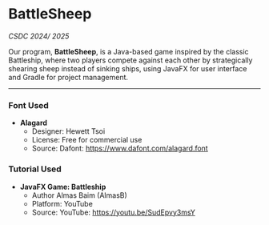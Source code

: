 # BattleSheep
_CSDC 2024/ 2025_

Our program, **BattleSheep**, is a Java-based game inspired by the classic Battleship, where two players compete against each other by strategically shearing sheep instead of sinking ships, using JavaFX for user interface and Gradle for project management.


<hr>

### Font Used
- **Alagard**
   - Designer: Hewett Tsoi
   - License: Free for commercial use
   - Source: Dafont: https://www.dafont.com/alagard.font

### Tutorial Used
- **JavaFX Game: Battleship**
   - Author Almas Baim (AlmasB)
   - Platform: YouTube
   - Source: YouTube: https://youtu.be/SudEpvy3msY
